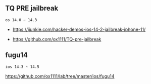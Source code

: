 
## TQ PRE jailbreak
```
os 14.0 ~ 14.3
```
* https://ijunkie.com/hacker-demos-ios-14-2-jailbreak-iphone-11/

* https://github.com/ox1111/TQ-pre-jailbreak


## fugu14
```
ios 14.3 ~ 14.5
```

https://github.com/ox1111/lab/tree/master/ios/fugu14
